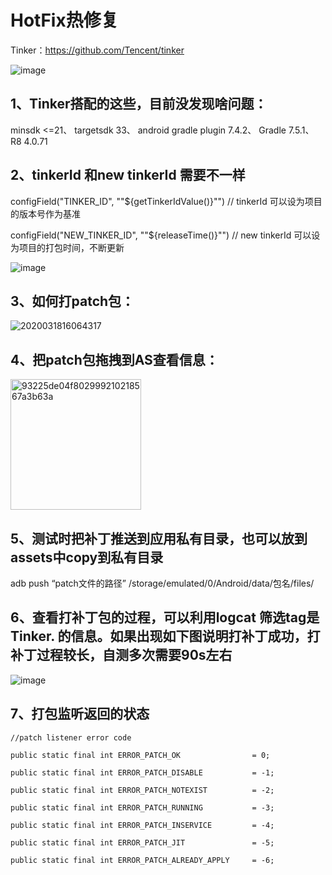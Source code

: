 # HotFix热修复

Tinker：https://github.com/Tencent/tinker

![image](https://github.com/gaoleicoding/HotFix/assets/16413477/89c0de8c-aabf-467a-9a97-058b80d3fc41)

## 1、Tinker搭配的这些，目前没发现啥问题：

minsdk <=21、
targetsdk 33、
android gradle plugin 7.4.2、
Gradle 7.5.1、
R8 4.0.71

## 2、tinkerId 和new tinkerId 需要不一样

configField("TINKER_ID", "\"${getTinkerIdValue()}\"") // tinkerId 可以设为项目的版本号作为基准

configField("NEW_TINKER_ID", "\"${releaseTime()}\"") // new tinkerId 可以设为项目的打包时间，不断更新

![image](https://github.com/gaoleicoding/HotFix/assets/16413477/f9e90ce6-953c-4f61-8640-6da63739112d)

## 3、如何打patch包：

![2020031816064317](https://github.com/gaoleicoding/HotFix/assets/16413477/7fb2ea63-371f-4a96-a32d-b46b616bace5)

## 4、把patch包拖拽到AS查看信息：

<img width="209" alt="93225de04f802999210218567a3b63a" src="https://github.com/gaoleicoding/HotFix/assets/16413477/c716e90c-c0ec-4bf8-aa5f-a109d23b20bb">

## 5、测试时把补丁推送到应用私有目录，也可以放到assets中copy到私有目录

adb push “patch文件的路径” /storage/emulated/0/Android/data/包名/files/

## 6、查看打补丁包的过程，可以利用logcat  筛选tag是 Tinker. 的信息。如果出现如下图说明打补丁成功，打补丁过程较长，自测多次需要90s左右

![image](https://github.com/gaoleicoding/HotFix/assets/16413477/0b5d53d7-88bd-48a1-ac95-4b56f45b4dc9)

## 7、打包监听返回的状态

    //patch listener error code
    
    public static final int ERROR_PATCH_OK                = 0;
    
    public static final int ERROR_PATCH_DISABLE           = -1;
    
    public static final int ERROR_PATCH_NOTEXIST          = -2;
    
    public static final int ERROR_PATCH_RUNNING           = -3;
    
    public static final int ERROR_PATCH_INSERVICE         = -4;
    
    public static final int ERROR_PATCH_JIT               = -5;
    
    public static final int ERROR_PATCH_ALREADY_APPLY     = -6;

    


